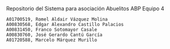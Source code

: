 Repositorio del Sistema para asociación Abuelitos ABP
Equipo 4

    A01700519, Romel Aldair Vázquez Molina
    A00830568, Edgar Alexandro Castillo Palacios
    A00831450, Franco Sotomayor Casale
    A00830760, José Gerardo Cantú García
    A01720588, Marcelo Márquez Murillo
